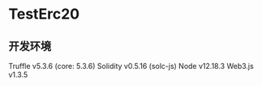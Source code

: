# TestErc20

## 开发环境

Truffle v5.3.6 (core: 5.3.6)
Solidity v0.5.16 (solc-js)
Node v12.18.3
Web3.js v1.3.5
